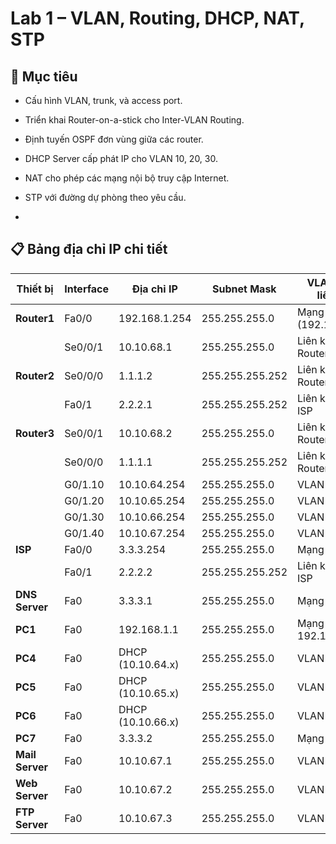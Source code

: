 # Lab 1 – VLAN, Routing, DHCP, NAT, STP

## 🎯 Mục tiêu
- Cấu hình VLAN, trunk, và access port.
- Triển khai Router-on-a-stick cho Inter-VLAN Routing.
- Định tuyến OSPF đơn vùng giữa các router.
- DHCP Server cấp phát IP cho VLAN 10, 20, 30.
- NAT cho phép các mạng nội bộ truy cập Internet.
- STP với đường dự phòng theo yêu cầu.

- 
## 📋 Bảng địa chỉ IP chi tiết

| Thiết bị       | Interface   | Địa chỉ IP         | Subnet Mask       | VLAN / Mạng liên quan           |
|----------------|-------------|--------------------|-------------------|-------------------------------|
| **Router1**    | Fa0/0       | 192.168.1.254      | 255.255.255.0     | Mạng LAN PC1 (192.168.1.0/24) |
|                | Se0/0/1     | 10.10.68.1         | 255.255.255.0     | Liên kết Router1-Router3       |
| **Router2**    | Se0/0/0     | 1.1.1.2            | 255.255.255.252   | Liên kết Router2-Router3       |
|                | Fa0/1       | 2.2.2.1            | 255.255.255.252   | Liên kết Router2-ISP           |
| **Router3**    | Se0/0/1     | 10.10.68.2         | 255.255.255.0     | Liên kết Router1-Router3       |
|                | Se0/0/0     | 1.1.1.1            | 255.255.255.252   | Liên kết Router2-Router3       |
|                | G0/1.10     | 10.10.64.254       | 255.255.255.0     | VLAN 10                       |
|                | G0/1.20     | 10.10.65.254       | 255.255.255.0     | VLAN 20                       |
|                | G0/1.30     | 10.10.66.254       | 255.255.255.0     | VLAN 30                       |
|                | G0/1.40     | 10.10.67.254       | 255.255.255.0     | VLAN 40                       |
| **ISP**        | Fa0/0       | 3.3.3.254          | 255.255.255.0     | Mạng Internet                 |
|                | Fa0/1       | 2.2.2.2            | 255.255.255.252   | Liên kết Router2-ISP          |
| **DNS Server** | Fa0         | 3.3.3.1            | 255.255.255.0     | Mạng Internet                 |
| **PC1**        | Fa0         | 192.168.1.1        | 255.255.255.0     | Mạng LAN 192.168.1.0/24       |
| **PC4**        | Fa0         | DHCP (10.10.64.x)  | 255.255.255.0     | VLAN 10                      |
| **PC5**        | Fa0         | DHCP (10.10.65.x)  | 255.255.255.0     | VLAN 20                      |
| **PC6**        | Fa0         | DHCP (10.10.66.x)  | 255.255.255.0     | VLAN 30                      |
| **PC7**        | Fa0         | 3.3.3.2            | 255.255.255.0     | Mạng Internet                 |
| **Mail Server**| Fa0         | 10.10.67.1         | 255.255.255.0     | VLAN 40                      |
| **Web Server** | Fa0         | 10.10.67.2         | 255.255.255.0     | VLAN 40                      |
| **FTP Server** | Fa0         | 10.10.67.3         | 255.255.255.0     | VLAN 40                      |
